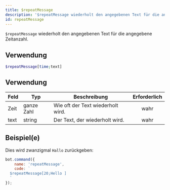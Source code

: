 ```yaml
---
title: $repeatMessage
description: '$repeatMessage wiederholt den angegebenen Text für die angegebene Zeitanzahl.'
id: repeatMessage
---
```


`$repeatMessage` wiederholt den angegebenen Text für die angegebene Zeitanzahl.

## Verwendung

```php
$repeatMessage[time;text]
```

## Verwendung

| Feld | Typ        | Beschreibung                      | Erforderlich |
| ---- | ---------- | --------------------------------- |:------------:|
| Zeit | ganze Zahl | Wie oft der Text wiederholt wird. |     wahr     |
| text | string     | Der Text, der wiederholt wird.    |     wahr     |

## Beispiel(e)

Dies wird zwanzigmal `Hallo` zurückgeben:

```javascript
bot.command({
    name: 'repeatMessage',
    code: `
  $repeatMessage[20;Hello ]
  `
});
```
